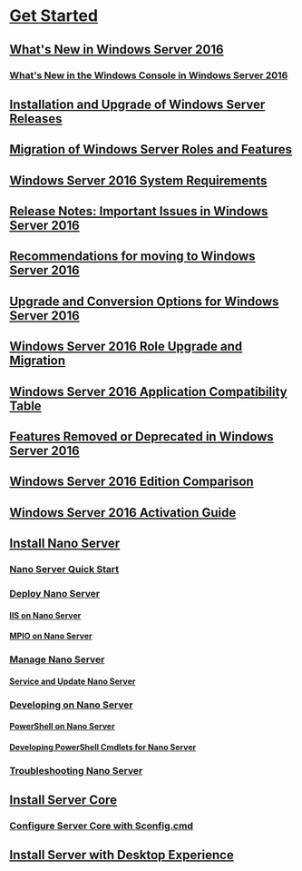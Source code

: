 # [Get Started](get-started/Server-Basics.md)
## [What's New in Windows Server 2016](get-started/What-s-New-in-Windows-Server-2016.md)
### [What's New in the Windows Console in Windows Server 2016](get-started/What-s-New-in-Console.md)
## [Installation and Upgrade of Windows Server Releases](get-started/Installation-and-Upgrade.md)
## [Migration of Windows Server Roles and Features](get-started/Migrate-Roles-and-Features.md)
## [Windows Server 2016 System Requirements](get-started/System-Requirements.md)
## [Release Notes: Important Issues in Windows Server 2016](get-started/Windows-Server-2016-GA-Release-Notes.md)
## [Recommendations for moving to Windows Server 2016](get-started/Recommendations-moving-to-Server2016.md)
## [Upgrade and Conversion Options for Windows Server 2016](get-started/Supported-Upgrade-paths.md)
## [Windows Server 2016 Role Upgrade and Migration](get-started/Server-Role-Upgradeability-Table.md)
## [Windows Server 2016 Application Compatibility Table](get-started/Server-Application-compatibility.md)
## [Features Removed or Deprecated in Windows Server 2016](get-started/Deprecated-Features.md)
## [Windows Server 2016 Edition Comparison](get-started/2016-Edition-Comparison.md)
## [ Windows Server 2016 Activation Guide](get-started/Server-2016-activation.md)
## [Install Nano Server](get-started/Getting-started-with-Nano-Server.md)
### [Nano Server Quick Start](get-started/Nano-Server-Quick-start.md)
### [Deploy Nano Server](get-started/Deploy-Nano-Server.md)
#### [IIS on Nano Server](get-started/IIS-on-Nano-Server.md)
#### [MPIO on Nano Server](get-started/MPIO-on-Nano-Server.md)
### [Manage Nano Server](get-started/Manage-Nano-Server.md)
#### [Service and Update Nano Server](get-started/Update-Nano-Server.md)
### [Developing on Nano Server](get-started/Developing-on-Nano-Server.md)
#### [PowerShell on Nano Server](get-started/powershell-on-Nano-Server.md)
#### [Developing PowerShell Cmdlets for Nano Server](get-started/Developing-powershell-Cmdlets-for-Nano-Server.md)
### [Troubleshooting Nano Server](get-started/Troubleshooting-Nano-Server.md)
## [Install Server Core](get-started/Getting-started-with-Server-Core.md)
### [Configure Server Core with Sconfig.cmd](get-started/Sconfig-on-WS2016.md)
## [Install Server with Desktop Experience](get-started/Getting-started-with-Server-with-Desktop-Experience.md)